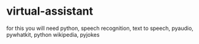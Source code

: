 # virtual-assistant
for this you will need
python, speech recognition, text to speech, pyaudio, pywhatkit, python wikipedia, pyjokes
